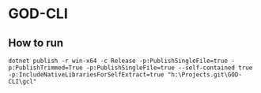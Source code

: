 # GOD-CLI

## How to run
```dotnet publish -r win-x64 -c Release -p:PublishSingleFile=true -p:PublishTrimmed=True -p:PublishSingleFile=true --self-contained true -p:IncludeNativeLibrariesForSelfExtract=true "h:\Projects.git\GOD-CLI\gcl"```